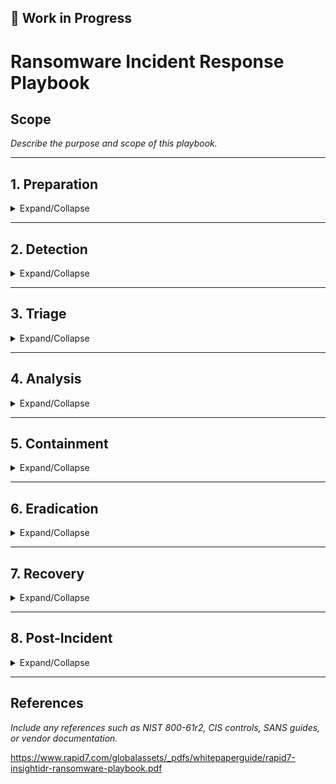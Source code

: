 ## 🚧 Work in Progress
# Ransomware Incident Response Playbook

## Scope
_Describe the purpose and scope of this playbook._

---

## 1. Preparation

<details>
<summary>Expand/Collapse</summary>

### Asset Inventory
- [ ] Placeholder checklist item
- [ ] Placeholder checklist item

### Backup Verification
- [ ] Placeholder for verifying frequency and success of backups

### Detection Readiness
- [ ] Placeholder for testing alert rules for ransomware behavior
- [ ] Placeholder for behavioral detection logic

### Communication Plan
- [ ] Placeholder for contact tree
- [ ] Placeholder for comms templates

</details>

---

## 2. Detection

<details>
<summary>Expand/Collapse</summary>

### Detection Sources
- Placeholder list of automated alert sources
- Placeholder list of manual or third-party notifications

### Diagram Placeholder
![Insert detection workflow diagram](path/to/detection-diagram.png)

### Sample Alerts
- [ ] Placeholder alert example
- [ ] Placeholder for suspicious process behavior

</details>

---

## 3. Triage

<details>
<summary>Expand/Collapse</summary>

### Determine Impact
- Placeholder for data encrypted
- Placeholder for systems affected

### Determine Scope
- Placeholder for list of infected hosts
- Placeholder for lateral movement detection

### True/False Positive
- Placeholder for validation logic
- Placeholder checklist for common false positives

</details>

---

## 4. Analysis

<details>
<summary>Expand/Collapse</summary>

### IOCs Identified
- Hashes:
- IPs:
- Domains:
- Registry keys:

### Behavior Analysis
- Placeholder for process trees
- Placeholder for persistence mechanism

### Image Placeholder
![Insert analysis diagram](path/to/analysis-diagram.png)

### Mitre ATT&CK Mapping
| Tactic | Technique | Description |
|--------|-----------|-------------|
| Placeholder | Placeholder | Placeholder |

</details>

---

## 5. Containment

<details>
<summary>Expand/Collapse</summary>

### Isolate Hosts
- Placeholder command/script
- Placeholder for VLAN or switch strategy

### Block Communication
- DNS sinkhole rules
- Firewall rule updates

### Containment Decision Tree
![Insert containment flowchart](path/to/containment-flowchart.png)

</details>

---

## 6. Eradication

<details>
<summary>Expand/Collapse</summary>

### Remove Malware Artifacts
- Placeholder: registry keys
- Placeholder: startup folders
- Placeholder: scheduled tasks

### AV/EDR Update
- Placeholder: engine or signature update

</details>

---

## 7. Recovery

<details>
<summary>Expand/Collapse</summary>

### Restore from Backups
- Placeholder for clean backup location
- Placeholder for restoration steps

### System Rebuilds
- Placeholder for OS and software installation

### Validation Checks
- Placeholder for hash and IOC scans
- Placeholder for forensic verification

</details>

---

## 8. Post-Incident

<details>
<summary>Expand/Collapse</summary>

### Lessons Learned
- Placeholder for what went well
- Placeholder for improvement areas

### Policy & Control Updates
- Placeholder for control gaps
- Placeholder for new detection rules

### Cost Estimation
- Placeholder template for incident cost breakdown

### Chart Placeholder
![Insert post-incident metrics chart](path/to/post-incident-chart.png)

</details>

---

## References
_Include any references such as NIST 800-61r2, CIS controls, SANS guides, or vendor documentation._


https://www.rapid7.com/globalassets/_pdfs/whitepaperguide/rapid7-insightidr-ransomware-playbook.pdf

